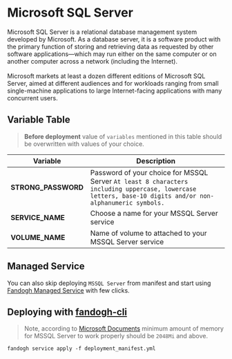 # Microsoft SQL Server

Microsoft SQL Server is a relational database management system developed by Microsoft. As a database server, it is a software product with the primary function of storing and retrieving data as requested by other software applications—which may run either on the same computer or on another computer across a network (including the Internet).
<br/><br/>
Microsoft markets at least a dozen different editions of Microsoft SQL Server, aimed at different audiences and for workloads ranging from small single-machine applications to large Internet-facing applications with many concurrent users.

## Variable Table
>  **Before deployment** value of `variables` mentioned in this table should be overwritten with values of your choice.

|Variable | Description |
|--- |--- |
|**STRONG_PASSWORD** | Password of your choice for MSSQL Server `At least 8 characters including uppercase, lowercase letters, base-10 digits and/or non-alphanumeric symbols.`
|**SERVICE_NAME** | Choose a name for your MSSQL Server service
|**VOLUME_NAME** | Name of volume to attached to your MSSQL Server service

## Managed Service
You can also skip deploying `MSSQL Server` from manifest and start using [Fandogh Managed Service](https://docs.fandogh.cloud/docs/mssql-managed-service.html) with few clicks.

## Deploying with [fandogh-cli](https://docs.fandogh.cloud/docs/service-manifest.html#%D9%85%D8%A7%D9%86%DB%8C%D9%81%D8%B3%D8%AA-%D8%B3%D8%B1%D9%88%DB%8C%D8%B3-%DA%86%DB%8C%D8%B3%D8%AA)

> Note, according to [Microsoft Documents](https://hub.docker.com/_/microsoft-mssql-server) minimum amount of memory for MSSQL Server to work properly should be `2048Mi` and above.
```
fandogh service apply -f deployment_manifest.yml
```

